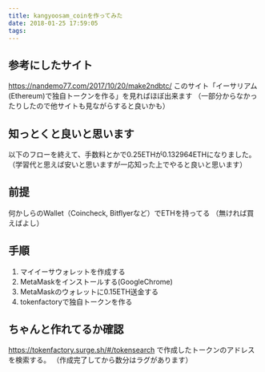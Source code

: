 ```yaml
---
title: kangyoosam_coinを作ってみた
date: 2018-01-25 17:59:05
tags:
---
```


## 参考にしたサイト
https://nandemo77.com/2017/10/20/make2ndbtc/
このサイト「イーサリアム(Ethereum)で独自トークンを作る」を見ればほぼ出来ます
（一部分からなかったりしたので他サイトも見ながらすると良いかも）

## 知っとくと良いと思います
以下のフローを終えて、手数料とかで0.25ETHが0.132964ETHになりました。
（学習代と思えば安いと思いますが一応知った上でやると良いと思います）

## 前提
何かしらのWallet（Coincheck, Bitflyerなど）でETHを持ってる
（無ければ買えばよし）

## 手順
1. マイイーサウォレットを作成する
2. MetaMaskをインストールする(GoogleChrome)
3. MetaMaskのウォレットに0.15ETH送金する
4. tokenfactoryで独自トークンを作る

## ちゃんと作れてるか確認
https://tokenfactory.surge.sh/#/tokensearch
で作成したトークンのアドレスを検索する。
（作成完了してから数分はラグがあります）
